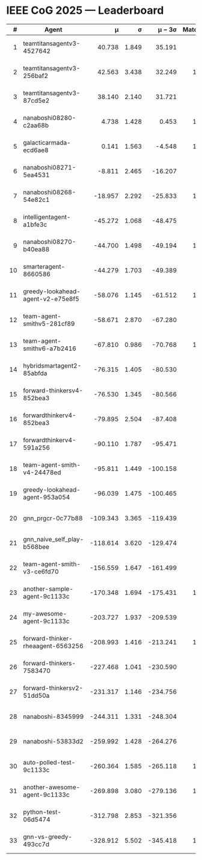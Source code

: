 # IEEE CoG 2025 — Leaderboard

| # | Agent | μ | σ | μ − 3σ | Matches | Updated |
|---:|---|---:|---:|---:|---:|---|
| 1 | teamtitansagentv3-4527642 | 40.738 | 1.849 | 35.191 | 840 | 2025-09-01 03:42 |
| 2 | teamtitansagentv3-256baf2 | 42.563 | 3.438 | 32.249 | 1000 | 2025-09-01 03:42 |
| 3 | teamtitansagentv3-87cd5e2 | 38.140 | 2.140 | 31.721 | 980 | 2025-09-01 03:42 |
| 4 | nanaboshi08280-c2aa68b | 4.738 | 1.428 | 0.453 | 1000 | 2025-09-01 03:42 |
| 5 | galacticarmada-ecd6ae8 | 0.141 | 1.563 | -4.548 | 1040 | 2025-09-01 03:42 |
| 6 | nanaboshi08271-5ea4531 | -8.811 | 2.465 | -16.207 | 940 | 2025-09-01 03:42 |
| 7 | nanaboshi08268-54e82c1 | -18.957 | 2.292 | -25.833 | 1100 | 2025-09-01 03:42 |
| 8 | intelligentagent-a1bfe3c | -45.272 | 1.068 | -48.475 | 831 | 2025-09-01 03:42 |
| 9 | nanaboshi08270-b40ea88 | -44.700 | 1.498 | -49.194 | 1040 | 2025-09-01 03:42 |
| 10 | smarteragent-8660586 | -44.279 | 1.703 | -49.389 | 731 | 2025-09-01 03:42 |
| 11 | greedy-lookahead-agent-v2-e75e8f5 | -58.076 | 1.145 | -61.512 | 1210 | 2025-09-01 03:42 |
| 12 | team-agent-smithv5-281cf89 | -58.671 | 2.870 | -67.280 | 920 | 2025-09-01 03:42 |
| 13 | team-agent-smithv6-a7b2416 | -67.810 | 0.986 | -70.768 | 1140 | 2025-09-01 03:42 |
| 14 | hybridsmartagent2-85abfda | -76.315 | 1.405 | -80.530 | 924 | 2025-09-01 03:42 |
| 15 | forward-thinkersv4-852bea3 | -76.530 | 1.345 | -80.566 | 657 | 2025-09-01 03:42 |
| 16 | forwardthinkerv4-852bea3 | -79.895 | 2.504 | -87.408 | 891 | 2025-09-01 03:42 |
| 17 | forwardthinkerv4-591a256 | -90.110 | 1.787 | -95.471 | 786 | 2025-09-01 03:42 |
| 18 | team-agent-smith-v4-24478ed | -95.811 | 1.449 | -100.158 | 880 | 2025-09-01 03:42 |
| 19 | greedy-lookahead-agent-953a054 | -96.039 | 1.475 | -100.465 | 970 | 2025-09-01 03:42 |
| 20 | gnn_prgcr-0c77b88 | -109.343 | 3.365 | -119.439 | 920 | 2025-09-01 03:42 |
| 21 | gnn_naive_self_play-b568bee | -118.614 | 3.620 | -129.474 | 380 | 2025-09-01 03:42 |
| 22 | team-agent-smith-v3-ce6fd70 | -156.559 | 1.647 | -161.499 | 860 | 2025-09-01 03:42 |
| 23 | another-sample-agent-9c1133c | -170.348 | 1.694 | -175.431 | 1040 | 2025-09-01 03:42 |
| 24 | my-awesome-agent-9c1133c | -203.727 | 1.937 | -209.539 | 940 | 2025-09-01 03:42 |
| 25 | forward-thinker-rheaagent-6563256 | -208.993 | 1.416 | -213.241 | 1100 | 2025-09-01 03:42 |
| 26 | forward-thinkers-7583470 | -227.468 | 1.041 | -230.590 | 920 | 2025-09-01 03:42 |
| 27 | forward-thinkersv2-51dd50a | -231.317 | 1.146 | -234.756 | 720 | 2025-09-01 03:42 |
| 28 | nanaboshi-8345999 | -244.311 | 1.331 | -248.304 | 860 | 2025-09-01 03:42 |
| 29 | nanaboshi-53833d2 | -259.992 | 1.428 | -264.276 | 920 | 2025-09-01 03:42 |
| 30 | auto-polled-test-9c1133c | -260.364 | 1.585 | -265.118 | 1160 | 2025-09-01 03:42 |
| 31 | another-awesome-agent-9c1133c | -269.898 | 3.080 | -279.136 | 1220 | 2025-09-01 03:42 |
| 32 | python-test-06d5474 | -312.798 | 2.853 | -321.356 | 860 | 2025-09-01 03:42 |
| 33 | gnn-vs-greedy-493cc7d | -328.912 | 5.502 | -345.418 | 1000 | 2025-09-01 03:42 |
